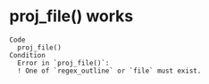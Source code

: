 # proj_file() works

    Code
      proj_file()
    Condition
      Error in `proj_file()`:
      ! One of `regex_outline` or `file` must exist.

